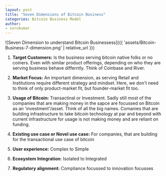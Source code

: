 ```yaml
---
layout: post
title: "Seven Dimensions of Bitcoin Business"
categories: Bitcoin Business Model
author:
- sorukumar
---
```


![Seven Dimension to understand Bitcoin Businessess]({{ 'assets/Bitcoin-Business-7-dimension.png' | relative_url }})

 1. **Target Customers:** Is the business serving bitcoin native folks or no coiners. Even with similar product offerings, depending on who they are serving business behave differntly. Think of Coinbase and River.
 
 2. **Market Focus:** An important dimension, as serving Retail and Institutions require different strategy and mindset.  Here, we don't need to think of only product-market fit, but founder-market fit too. 
 
 3. **Usage of Bitcoin:** Transactinal or Investment. Sadly still most of the companies that are making money in the sapce are focussed on Bitcoin  as an 'investment'/asset. Think of all the big names. Comanies that are building infrastructure to take bitcoin technology at par and beyond with current infrastructure for usage is not making money and are reliant on funding.
 
 5. **Existing use case or Novel use case:** For companies, that are building for the transactional use case of bitcoin
 6. **User experience:** Complex to Simple
 7. **Ecosystem Integration**: Isolated to Integrated
 8. **Regulatory alignment:** Compliance focussed to innovation focusses

<!--stackedit_data:
eyJoaXN0b3J5IjpbMTMwMzMwNzM5MywxMDMxNzE5MTg1LDEwMj
EzNTUyNzNdfQ==
-->